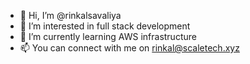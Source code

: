 - 👋 Hi, I’m @rinkalsavaliya
- 👀 I’m interested in full stack development
- 🌱 I’m currently learning AWS infrastructure
- 📫 You can connect with me on rinkal@scaletech.xyz

<!---
rinkalsavaliya/rinkalsavaliya is a ✨ special ✨ repository because its `README.md` (this file) appears on your GitHub profile.
You can click the Preview link to take a look at your changes.
--->
